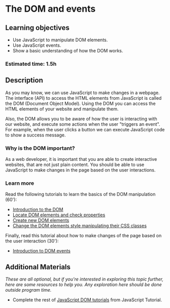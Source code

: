 # The DOM and events

## Learning objectives

- Use JavaScript to manipulate DOM elements.
- Use JavaScript events.
- Show a basic understanding of how the DOM works.

### Estimated time: 1.5h

## Description

As you may know, we can use JavaScript to make changes in a webpage. The interface (API) to access the HTML elements from JavaScript is called the DOM (Document Object Model). Using the DOM you can access the HTML elements of your website and manipulate them.

Also, the DOM allows you to be aware of how the user is interacting with our website, and execute some actions when the user "triggers an event". For example, when the user clicks a button we can execute JavaScript code to show a success message.

### Why is the DOM important?

As a web developer, it is important that you are able to create interactive websites, that are not just plain content. You should be able to use JavaScript to make changes in the page based on the user interactions.

### Learn more
Read the following tutorials to learn the basics of the DOM manipulation (60'):
- [Introduction to the DOM](https://www.javascripttutorial.net/javascript-dom/document-object-model-in-javascript/)
- [Locate DOM elements and check properties](https://www.javascripttutorial.net/javascript-dom/javascript-queryselector/)
- [Create new DOM elements](https://www.javascripttutorial.net/javascript-dom/javascript-createelement/)
- [Change the DOM elements style manipulating their CSS classes](https://www.javascripttutorial.net/javascript-dom/javascript-classlist/)

Finally, read this tutorial about how to make changes of the page based on the user interaction (30'):
- [Introduction to DOM events](https://www.javascripttutorial.net/javascript-dom/javascript-events/)


## Additional Materials

*These are all optional, but if you're interested in exploring this topic further, here are some resources to help you. Any exploration here should be done outside program time.*
- Complete the rest of [JavaScript DOM tutorials](https://www.javascripttutorial.net/javascript-dom/) from JavaScript Tutorial. 
